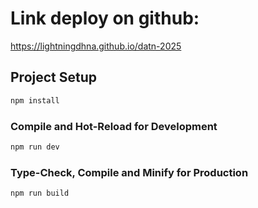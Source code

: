 
# Link deploy on github:

https://lightningdhna.github.io/datn-2025


## Project Setup

```sh
npm install
```

### Compile and Hot-Reload for Development

```sh
npm run dev
```

### Type-Check, Compile and Minify for Production

```sh
npm run build
```
